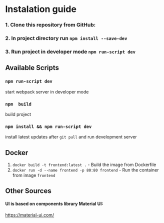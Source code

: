 # Instalation guide

### 1. Clone this repository from GitHub: 

### 2. In project directory run `npm install --save-dev`

### 3. Run project in developer mode `npm run-script dev`

## Available Scripts

### `npm run-script dev`
start webpack server in developer mode


### `npm  build`
build project


### `npm install && npm run-script dev`
install latest updates after `git pull` and run development server

## Docker

1. `docker build -t frontend:latest .` - Build the image from Dockerfile
2. `docker run -d --name frontend -p 80:80 frontend` - Run the container from image `frontend`

## Other Sources

#### UI is based on components library Material UI: 
https://material-ui.com/
